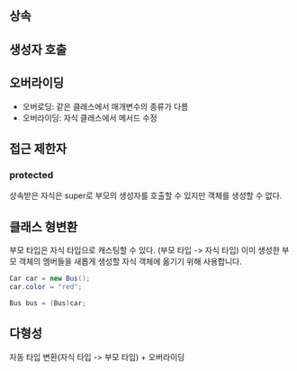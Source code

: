 ## 상속

## 생성자 호출

## 오버라이딩

- 오버로딩: 같은 클래스에서 매개변수의 종류가 다름
- 오버라이딩: 자식 클래스에서 메서드 수정

## 접근 제한자
### protected
상속받은 자식은 super로 부모의 생성자를 호출할 수 있지만 객체를 생성할 수 없다.


## 클래스 형변환
부모 타입은 자식 타입으로 캐스팅할 수 있다. (부모 타입 -> 자식 타입)
이미 생성한 부모 객체의 멤버들을 새롭게 생성할 자식 객체에 옮기기 위해 사용합니다.

```java
Car car = new Bus();
car.color = "red";

Bus bus = (Bus)car;
```

## 다형성

자동 타입 변환(자식 타입 -> 부모 타입) + 오버라이딩
